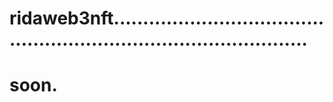 # ridaweb3nft.......................................................................................
# soon.
